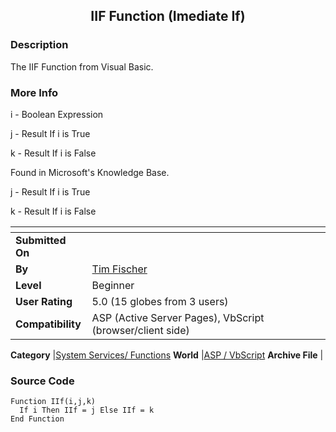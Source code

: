 ﻿<div align="center">

## IIF Function \(Imediate If\)


</div>

### Description

The IIF Function from Visual Basic.
 
### More Info
 
i - Boolean Expression

j - Result If i is True

k - Result If i is False

Found in Microsoft's Knowledge Base.

j - Result If i is True

k - Result If i is False


<span>             |<span>
---                |---
**Submitted On**   |
**By**             |[Tim Fischer](https://github.com/Planet-Source-Code/PSCIndex/blob/master/ByAuthor/tim-fischer.md)
**Level**          |Beginner
**User Rating**    |5.0 (15 globes from 3 users)
**Compatibility**  |ASP \(Active Server Pages\), VbScript \(browser/client side\)

**Category**       |[System Services/ Functions](https://github.com/Planet-Source-Code/PSCIndex/blob/master/ByCategory/system-services-functions__4-23.md)
**World**          |[ASP / VbScript](https://github.com/Planet-Source-Code/PSCIndex/blob/master/ByWorld/asp-vbscript.md)
**Archive File**   |[](https://github.com/Planet-Source-Code/tim-fischer-iif-function-imediate-if__4-6435/archive/master.zip)





### Source Code

```
Function IIf(i,j,k)
  If i Then IIf = j Else IIf = k
End Function
```

